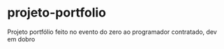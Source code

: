 # projeto-portfolio
Projeto portfólio feito no evento do zero ao programador contratado, dev em dobro
